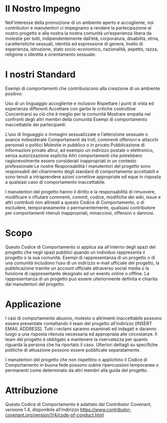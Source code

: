 # Il Nostro Impegno
Nell’interesse della promozione di un ambiente aperto e accogliente, noi contributori e manutentori ci impegnamo a rendere la partecipazione al nostro progetto e alla nostra la nostra comunità un’esperienza libera da molestie per tutti, indipendentemente dall’età, corporatura, disabilità, etnia, caratteristiche sessuali, identità ed espressione di genere, livello di esperienza, istruzione, stato socio-economico, nazionalità, aspetto, razza, religione o identità e orientamento sessuale.

# I nostri Standard
Esempi di comportamenti che contribuiscono alla creazione di un ambiente positivo:

Uso di un linguaggio accogliente e inclusivo
Rispettare i punti di vista ed esperienze differenti
Accettare con garbo le critiche costruttive
Concentrarsi su ciò che è meglio per la comunità
Mostrare empatia nei confronti degli altri membri della comunità
Esempi di comportamento inaccettabile dei partecipanti:

L’uso di linguaggio o immagini sessualizzate e l’attenzione sessuale o avance indesiderate
Comportamenti da troll, commenti offensivi e attacchi personali o politici
Molestie in pubblico o in privato
Pubblicazione di informazioni private altrui, ad esempio un indirizzo postale o elettronico, senza autorizzazione esplicita
Altri comportamenti che potrebbero ragionevolmente essere considerati inappropriati in un contesto professionale
Le nostre Responsabilità
I manutentori del progetto sono responsabili del chiarimento degli standard di comportamento accettabili e sono tenuti a intraprendere azioni correttive appropriate ed eque in risposta a qualsiasi caso di comportamento inaccettabile.

I manutentori del progetto hanno il diritto e la responsabilità di rimuovere, modificare o rifiutare commenti, commit, codice, modifiche dei wiki, issue e altri contributi non allineati a questo Codice di Comportamento, o di escludere, temporaneamente o permanentemente, qualsiasi contributore per comportamenti ritenuti inappropriati, minacciosi, offensivi o dannosi.

# Scopo
Questo Codice di Comportamento si applica sia all’interno degli spazi del progetto che negli spazi pubblici quando un individuo rappresenta il progetto o la sua comunità. Esempi di rappresentanza di un progetto o di una comunità includono l’uso di un indirizzo e-mail ufficiale del progetto, la pubblicazione tramite un account ufficiale attraverso social media o la funzione di rappresentante designato ad un evento online o offline. La rappresentanza di un progetto può essere ulteriormente definita e chiarita dai manutentori del progetto.

# Applicazione
I casi di comportamento abusivo, molesto o altrimenti inaccettabile possono essere presentate contattando il team del progetto all’indirizzo [INSERT EMAIL ADDRESS]. Tutti i reclami saranno esaminati ed indagati e daranno luogo a una risposta ritenuta necessaria ed appropriata alle circostanze. Il team del progetto è obbligato a mantenere la riservatezza per quanto riguarda la persona che ha riportato il caso. Ulteriori dettagli su specifiche politiche di attuazione possono essere pubblicate separatamente.

I manutentori del progetto che non rispettino o applichino il Codice di Comportamento in buona fede possono subire ripercussioni temporanee o permanenti come determinato da altri membri alla guida del progetto.

# Attribuzione
Questo Codice di Comportamento è adattato dal Contributor Covenant, versione 1.4, disponibile all’indirizzo https://www.contributor-covenant.org/version/1/4/code-of-conduct.html